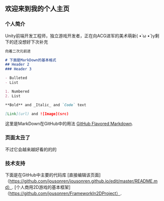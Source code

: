 ## 欢迎来到我的个人主页

### 个人简介

Unity前端开发工程师，独立游戏开发者，正在向ACG进军的美术萌新( •̀ ω •́ )y剩下的还没想好下次补充

```markdown
向着二次元前进

# 下面是MarkDown的基本格式
## Header 2
### Header 3

- Bulleted
- List

1. Numbered
2. List

**Bold** and _Italic_ and `Code` text

[Link](url) and ![Image](src)
```

这里是MarkDown在GitHub中的用法 [GitHub Flavored Markdown](https://guides.github.com/features/mastering-markdown/).

### 页面太丑了

不过它会越来越好看的的的

### 技术支持

下面是在GitHub中主要的代码库
[直接编辑该页面]（https://github.com/jousonren/jousonren.github.io/edit/master/README.md）.
[个人商用2D游戏的基本框架]（https://github.com/jousonren/FrameworkIn2DProject）.
